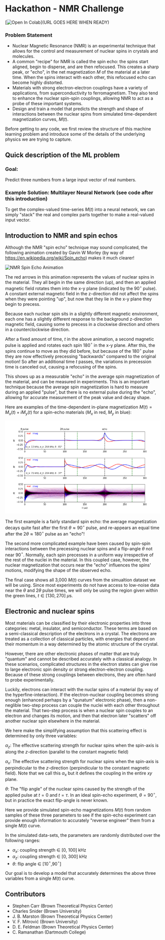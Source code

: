 
# Hackathon - NMR Challenge

[![Open In Colab](https://colab.research.google.com/assets/colab-badge.svg)](URL GOES HERE WHEN READY)


### Problem Statement

- Nuclear Magnetic Resonance (NMR) is an experimental technique that allows for the control and measurement of nuclear spins in crystals and molecules.
- A common "recipe" for NMR is called the spin echo: the spins start aligned, begin to disperse, and are then refocused. This creates a sharp peak, or "echo", in the net magnetization $M$ of the material at a later time. When the spins interact with each other, this refocused echo can become highly distorted.
- Materials with strong electron-electron couplings have a variety of applications, from superconductivity to ferromagnetism. They also tend to enhance the nuclear spin-spin couplings, allowing NMR to act as a probe of these important systems.
- Design and train a model that predicts the strength and shape of interactions between the nuclear spins from simulated time-dependent magnetization curves, $M(t)$.

Before getting to any code, we first review the structure of this machine learning problem and introduce some of the details of the underlying physics we are trying to capture.

## Quick description of the ML problem

### Goal:
Predict three numbers from a large input vector of real numbers.

### Example Solution:  Multilayer Neural Network (see code after this introduction)

To get the complex-valued time-series $M(t)$ into a neural network, we can simply "stack" the real and complex parts together to make a real-valued input vector.

## Introduction to NMR and spin echos

Although the NMR "spin echo" technique may sound complicated, the following animation created by Gavin W Morley (by way of https://en.wikipedia.org/wiki/Spin_echo) makes it much clearer!


![NMR Spin Echo Animation](HahnEcho_GWM.gif)


The red arrows in this animation represents the values of nuclear spins in the material.
They all begin in the same direction (up), and then an applied magnetic field rotates them into the x-y plane (indicated by the 90$^\circ$ pulse).
A constant external magnetic field in the z-direction did not affect the spins when they were pointing "up", but now that they lie in the x-y plane they begin to precess.


Because each nuclear spin sits in a slightly different magnetic environment, each one has a slightly different response to the background z-direction magnetic field, causing some to precess in a clockwise direction and others in a counterclockwise direction.


After a fixed amount of time, $t$ in the above animation, a second magnetic pulse is applied and rotates each spin 180$^\circ$ in the x-y plane.
After this, the spins continue to move as they did before, but because of the 180$^\circ$ pulse they are now effectively precessing  "backwards" compared to the original motion!
So after an additional time $t$ passes, the variations in precession time is canceled out, causing a refocusing of the spins.

This shows up as a measurable "echo" in the average spin magnetization of the material, and can be measured in experiments.
This is an important technique because the average spin magnetization is hard to measure during an applied "pulse", but there is no external pulse during the "echo", allowing for accurate measurement of the peak value and decay shape.

Here are examples of the time-dependent in-plane magnetization $M(t) = M_x(t) + i M_y(t)$ for a spin-echo materials ($M_x$ in red, $M_y$ in blue):

![standard_spinecho.png](spin_echo_examples.png)

The first example is a fairly standard spin echo: the average magnetization decays quite fast after the first $\theta \approx 90^\circ$ pulse, and re-appears an equal time after the $2\theta \approx 180^\circ$ pulse as an "echo"!

The second more complicated example have been caused by spin-spin interactions between the precessing nuclear spins and a flip-angle $\theta$ not near 90$^\circ$. Normally, each spin precesses in a uniform way irrespective of the rest of the nuclei in the material. In this coupled case, however, the nuclear magnetization that occurs near the "echo" influences the spins' motions, modifying the shape of the observed echo.

The final case shows all 3,000 $M(t)$ curves from the simualtion dataset we will be using. Since most experiments do not have access to low-noise data near the $\theta$ and $2\theta$ pulse times, we will only be using the region given within the green lines, $t \in [130,270]$ $\mu$s.

## Electronic and nuclear spins

Most materials can be classified by their electronic properties into three categories: metal, insulator, and semiconductor.
These terms are based on a semi-classical description of the electrons in a crystal.
The electrons are treated as a collection of classical particles, with energies that depend on their momentum in a way determined by the atomic structure of the crystal.

However, there are other electronic phases of matter that are truly "quantum" and cannot be described accurately with a classical analogy.
In these scenarios, complicated structures in the electron states can give rise to large electronic spin density or strong electron-electron coupling.
Because of these strong couplings between electrons, they are often hard to probe experimentally.

Luckily, electrons can interact with the nuclar spins of a material (by way of the hyperfine-interaction).
If the electron-nuclear coupling becomes strong enough (enhanced perhaps by a "qunatum" electronic phase), then a non-neglible two-step process can couple the nuclei with each other throughout the material.
That two-step process is when a nuclear spin couples to an electron and changes its motion, and then that electron later "scatters" off another nuclear spin elsewhere in the material.

We here make the simplifying assumption that this scattering effect is determined by only three variables:

$\alpha_z$: The effective scattering strength for nuclear spins when the spin-axis is along the $z$-direction (parallel to the constant magnetic field)

$\alpha_x$: The effective scattering strength for nuclear spins when the spin-axis is perpindicular to the $z$-direction (perpindicular to the constant magnetic field). Note that we call this $\alpha_x$ but it defines the coupling in the entire $xy$ plane.

$\theta$: The "flip angle" of the nuclear spins caused by the strength of the applied pulse at $t=0$ and $t=\tau$. In an ideal spin-echo experiment, $\theta = 90^\circ$, but in practice the exact flip-angle is never known.


Here we provide simulated spin-echo magnetizations $M(t)$ from random samples of these three parameters to see if the spin-echo experiment can provide enough information to accurately "reverse engineer" them from a single $M(t)$ curve.


In the simulated data-sets, the parameters are randomly distributed over the following ranges:
- $\alpha_x$: coupling strength $\in$ [0, 100] kHz
- $\alpha_z$: coupling strength $\in$ [0, 300] kHz
- $\theta$: flip angle $\in$ [10$^\circ$,90$^\circ$]

Our goal is to develop a model that accurately determines the above three variables from a single $M(t)$ curve.

## Contributors

- Stephen Carr (Brown Theoretical Physics Center)
- Charles Snider (Brown University)
- J. B. Marston (Brown Theoretical Physics Center)
- V. F. Mitrović (Brown University)
- D. E. Feldman (Brown Theoretical Physics Center)
- C. Ramanathan (Dartmouth College)

